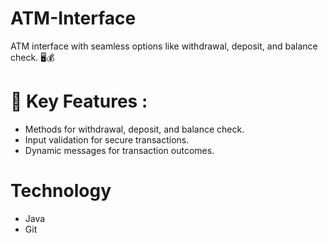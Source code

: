 # ATM-Interface
ATM interface with seamless options like withdrawal, deposit, and balance check. 🖥️💰

# 🌟 Key Features :
- Methods for withdrawal, deposit, and balance check.
- Input validation for secure transactions.
- Dynamic messages for transaction outcomes.

# Technology 
- Java
- Git
